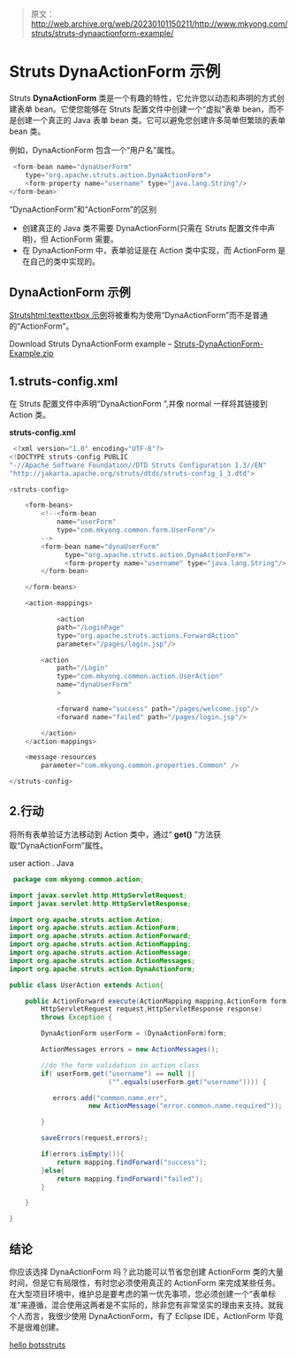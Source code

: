 > 原文：<http://web.archive.org/web/20230101150211/http://www.mkyong.com/struts/struts-dynaactionform-example/>

# Struts DynaActionForm 示例

Struts **DynaActionForm** 类是一个有趣的特性，它允许您以动态和声明的方式创建表单 bean。它使您能够在 Struts 配置文件中创建一个“虚拟”表单 bean，而不是创建一个真正的 Java 表单 bean 类。它可以避免您创建许多简单但繁琐的表单 bean 类。

例如，DynaActionForm 包含一个“用户名”属性。

```java
 <form-bean name="dynaUserForm"   
	type="org.apache.struts.action.DynaActionForm">
    <form-property name="username" type="java.lang.String"/>
</form-bean> 
```

“DynaActionForm”和“ActionForm”的区别

*   创建真正的 Java 类不需要 DynaActionForm(只需在 Struts 配置文件中声明)，但 ActionForm 需要。
*   在 DynaActionForm 中，表单验证是在 Action 类中实现，而 ActionForm 是在自己的类中实现的。

## DynaActionForm 示例

[Struts<html:text>textbox 示例](http://web.archive.org/web/20200417115557/http://www.mkyong.com/struts/struts-htmltext-textbox-example/)将被重构为使用“DynaActionForm”而不是普通的“ActionForm”。

Download Struts DynaActionForm example – [Struts-DynaActionForm-Example.zip](http://web.archive.org/web/20200417115557/http://www.mkyong.com/wp-content/uploads/2010/04/Struts-DynaActionForm-Example.zip)

## 1.struts-config.xml

在 Struts 配置文件中声明“DynaActionForm ”,并像 normal 一样将其链接到 Action 类。

**struts-config.xml**

```java
 <?xml version="1.0" encoding="UTF-8"?>
<!DOCTYPE struts-config PUBLIC 
"-//Apache Software Foundation//DTD Struts Configuration 1.3//EN" 
"http://jakarta.apache.org/struts/dtds/struts-config_1_3.dtd">

<struts-config>

	<form-beans>
		<!--<form-bean
			name="userForm"
			type="com.mkyong.common.form.UserForm"/>
		-->
		<form-bean name="dynaUserForm"   
		      type="org.apache.struts.action.DynaActionForm">
		      <form-property name="username" type="java.lang.String"/>
		</form-bean>

	</form-beans>

	<action-mappings>

	        <action
			path="/LoginPage"
			type="org.apache.struts.actions.ForwardAction"
			parameter="/pages/login.jsp"/>

		<action
			path="/Login"
			type="com.mkyong.common.action.UserAction"
			name="dynaUserForm"
			>	

			<forward name="success" path="/pages/welcome.jsp"/>
			<forward name="failed" path="/pages/login.jsp"/>

		</action>
	</action-mappings>

	<message-resources
		parameter="com.mkyong.common.properties.Common" />

</struts-config> 
```

## 2.行动

将所有表单验证方法移动到 Action 类中，通过“ **get()** ”方法获取“DynaActionForm”属性。

user action . Java

```java
 package com.mkyong.common.action;

import javax.servlet.http.HttpServletRequest;
import javax.servlet.http.HttpServletResponse;

import org.apache.struts.action.Action;
import org.apache.struts.action.ActionForm;
import org.apache.struts.action.ActionForward;
import org.apache.struts.action.ActionMapping;
import org.apache.struts.action.ActionMessage;
import org.apache.struts.action.ActionMessages;
import org.apache.struts.action.DynaActionForm;

public class UserAction extends Action{

	public ActionForward execute(ActionMapping mapping,ActionForm form,
		HttpServletRequest request,HttpServletResponse response) 
        throws Exception {

		DynaActionForm userForm = (DynaActionForm)form;

		ActionMessages errors = new ActionMessages();

		//do the form validation in action class
	    if( userForm.get("username") == null || 
                         ("".equals(userForm.get("username")))) {

	       errors.add("common.name.err",
                    new ActionMessage("error.common.name.required"));

	    }

	    saveErrors(request,errors);

	    if(errors.isEmpty()){
	        return mapping.findForward("success");
	    }else{
	        return mapping.findForward("failed");
	    }

	}

} 
```

## 结论

你应该选择 DynaActionForm 吗？此功能可以节省您创建 ActionForm 类的大量时间，但是它有局限性，有时您必须使用真正的 ActionForm 来完成某些任务。在大型项目环境中，维护总是要考虑的第一优先事项，您必须创建一个“表单标准”来遵循，混合使用这两者是不实际的，除非您有非常坚实的理由来支持。就我个人而言，我很少使用 DynaActionForm，有了 Eclipse IDE，ActionForm 毕竟不是很难创建。

[hello bots](http://web.archive.org/web/20200417115557/https://mkyong.com/hello-bots)[struts](http://web.archive.org/web/20200417115557/https://mkyong.com/tag/struts/)<input type="hidden" id="mkyong-current-postId" value="4579">